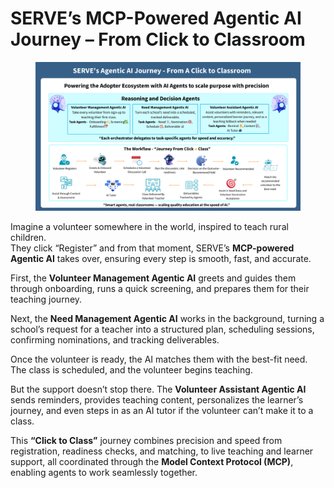 # SERVE’s MCP-Powered Agentic AI Journey – From Click to Classroom

<figure><img src="../.gitbook/assets/Agentic AI (1).png" alt=""><figcaption></figcaption></figure>

Imagine a volunteer somewhere in the world, inspired to teach rural children.\
They click “Register” and from that moment, SERVE’s **MCP-powered Agentic AI** takes over, ensuring every step is smooth, fast, and accurate.

First, the **Volunteer Management Agentic AI** greets and guides them through onboarding, runs a quick screening, and prepares them for their teaching journey.

Next, the **Need Management Agentic AI** works in the background, turning a school’s request for a teacher into a structured plan, scheduling sessions, confirming nominations, and tracking deliverables.

Once the volunteer is ready, the AI matches them with the best-fit need. The class is scheduled, and the volunteer begins teaching.

But the support doesn’t stop there. The **Volunteer Assistant Agentic AI** sends reminders, provides teaching content, personalizes the learner’s journey, and even steps in as an AI tutor if the volunteer can’t make it to a class.

This **“Click to Class”** journey combines precision and speed from registration, readiness checks, and matching, to live teaching and learner support, all coordinated through the **Model Context Protocol (MCP)**, enabling agents to work seamlessly together.
